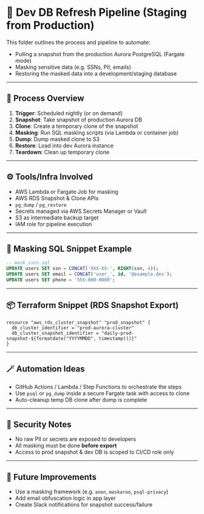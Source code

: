 # 🔄 Dev DB Refresh Pipeline (Staging from Production)

This folder outlines the process and pipeline to automate:
- Pulling a snapshot from the production Aurora PostgreSQL (Fargate mode)
- Masking sensitive data (e.g. SSNs, PII, emails)
- Restoring the masked data into a development/staging database

---

## 🧪 Process Overview

1. **Trigger**: Scheduled nightly (or on demand)
2. **Snapshot**: Take snapshot of production Aurora DB
3. **Clone**: Create a temporary clone of the snapshot
4. **Masking**: Run SQL masking scripts (via Lambda or container job)
5. **Dump**: Dump masked clone to S3
6. **Restore**: Load into dev Aurora instance
7. **Teardown**: Clean up temporary clone

---

## ⚙️ Tools/Infra Involved

- AWS Lambda or Fargate Job for masking
- AWS RDS Snapshot & Clone APIs
- `pg_dump` / `pg_restore`
- Secrets managed via AWS Secrets Manager or Vault
- S3 as intermediate backup target
- IAM role for pipeline execution

---

## 🔐 Masking SQL Snippet Example

```sql
-- mask_ssns.sql
UPDATE users SET ssn = CONCAT('XXX-XX-', RIGHT(ssn, 4));
UPDATE users SET email = CONCAT('user_', id, '@example.dev');
UPDATE users SET phone = '555-000-0000';
```

---

## 📦 Terraform Snippet (RDS Snapshot Export)

```hcl
resource "aws_rds_cluster_snapshot" "prod_snapshot" {
  db_cluster_identifier = "prod-aurora-cluster"
  db_cluster_snapshot_identifier = "daily-prod-snapshot-${formatdate("YYYYMMDD", timestamp())}"
}
```

---

## 🪄 Automation Ideas

- GitHub Actions / Lambda / Step Functions to orchestrate the steps
- Use `psql` or `pg_dump` inside a secure Fargate task with access to clone
- Auto-cleanup temp DB clone after dump is complete

---

## 🚨 Security Notes

- No raw PII or secrets are exposed to developers
- All masking must be done **before export**
- Access to prod snapshot & dev DB is scoped to CI/CD role only

---

## 🔁 Future Improvements

- Use a masking framework (e.g. `anon`, `maskaroo`, `psql-privacy`)
- Add email obfuscation logic in app layer
- Create Slack notifications for snapshot success/failure
